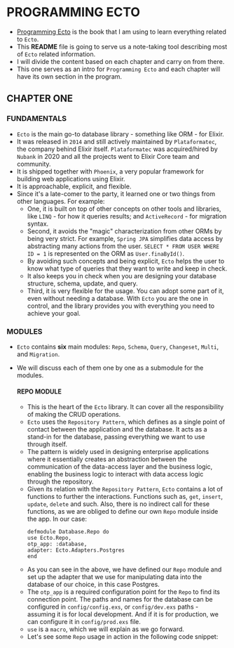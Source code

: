 # PROGRAMMING ECTO
* [Programming Ecto](https://pragprog.com/titles/wmecto/programming-ecto/) is the book that I am using to learn everything related to `Ecto`.
* This **README** file is going to serve us a note-taking tool describing most of `Ecto` related information.
* I will divide the content based on each chapter and carry on from there. 
* This one serves as an intro for `Programming Ecto` and each chapter will have its own section in the program.


## CHAPTER ONE

### FUNDAMENTALS

- `Ecto` is the main go-to database library - something like ORM - for Elixir. 
- It was released in `2014` and still actively maintained by `Plataformatec`, the company behind Elixir itself. `Plataformatec` was acquired/hired by `Nubank` in 2020 and all the projects went to Elixir Core team and community.
- It is shipped together with `Phoenix`, a very popular framework for building web applications using Elixir.
- It is approachable, explicit, and flexible. 
- Since it's a late-comer to the party, it learned one or two things from other languages. For example:
  - One, it is built on top of other concepts on other tools and libraries, like `LINQ` - for how it queries results; and `ActiveRecord` - for migration syntax.
  - Second, it avoids the "magic" characterization from other ORMs by being very strict. For example, `Spring JPA` simplifies data access by abstracting many actions from the user. `SELECT * FROM USER WHERE ID = 1` is represented on the ORM as `User.finaById()`.
  - By avoiding such concepts and being explicit, `Ecto` helps the user to know what type of queries that they want to write and keep in check.
  - It also keeps you in check when you are designing your database structure, schema, update, and query.
  - Third, it is very flexible for the usage. You can adopt some part of it, even without needing a database. With `Ecto` you are the one in control, and the library provides you with everything you need to achieve your goal.

### MODULES

- `Ecto` contains **six** main modules: `Repo`, `Schema`, `Query`, `Changeset`, `Multi`, and `Migration`.
- We will discuss each of them one by one as a submodule for the modules. 

  #### REPO MODULE
    - This is the heart of the `Ecto` library. It can cover all the responsibility of making the CRUD operations.
    - `Ecto` uses the `Repository Pattern`, which defines as a single point of contact between the application and the database. It acts as a stand-in for the database, passing everything we want to use through itself.
    - The pattern is widely used in designing enterprise applications where it essentially creates an abstraction between the communication of the data-access layer and the business logic, enabling the business logic to interact with data access logic through the repository.
    - Given its relation with the `Repository Pattern`, `Ecto` contains a lot of functions to further the interactions. Functions such as, `get`, `insert`, `update`, `delete` and such. Also, there is no indirect call for these functions, as we are obliged to define our own `Repo` module inside the app. In our case:
      ```aiignore
      defmodule Database.Repo do
      use Ecto.Repo,
      otp_app: :database,
      adapter: Ecto.Adapters.Postgres
      end 
      ```
    - As you can see in the above, we have defined our `Repo` module and set up the adapter that we use for manipulating data into the database of our choice, in this case Postgres.
    - The `otp_app` is a required configuration point for the `Repo` to find its connection point. The paths and names for the database can be configured in `config/config.exs`, or `config/dev.exs` paths - assuming it is for local development. And if it is for production, we can configure it in `config/prod.exs` file.
    - `use` is a `macro`, which we will explain as we go forward. 
    - Let's see some `Repo` usage in action in the following code snippet:
    ```
        
    ```